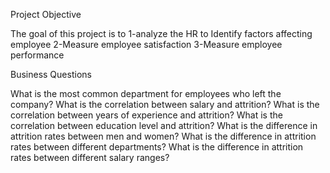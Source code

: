 Project Objective

The goal of this project is to
1-analyze the HR to Identify factors affecting employee
2-Measure employee satisfaction
3-Measure employee performance

Business Questions

What is the most common department for employees who left the company?
What is the correlation between salary and attrition?
What is the correlation between years of experience and attrition?
What is the correlation between education level and attrition?
What is the difference in attrition rates between men and women?
What is the difference in attrition rates between different departments?
What is the difference in attrition rates between different salary ranges?

